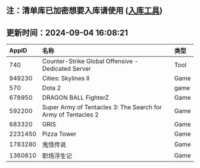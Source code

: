 ## 注：清单库已加密想要入库请使用 ([入库工具](https://github.com/BlankTMing/ManifestAutoUpdate/releases))

## 更新时间：2024-09-04 16:08:21
| AppID | 名称 | 类型  |
| :-------------------- | :----------------------------- | :----------- |
| 740 | Counter-Strike Global Offensive - Dedicated Server| Tool |
| 949230 | Cities: Skylines II| Game |
| 570 | Dota 2| game |
| 678950 | DRAGON BALL FighterZ| Game |
| 592200 | Super Army of Tentacles 3: The Search for Army of Tentacles 2| Game |
| 683320 | GRIS| Game |
| 2231450 | Pizza Tower| Game |
| 1783280 | 鬼怪传说| Game |
| 1360810 | 职场浮生记| Game |
